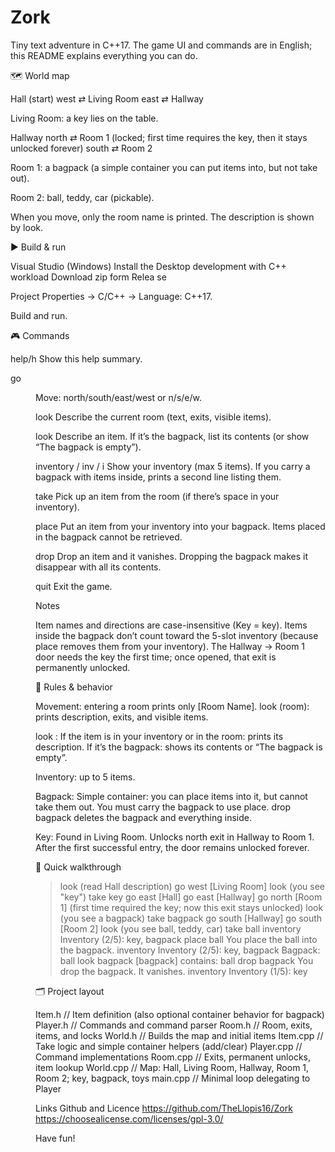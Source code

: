 # Zork

Tiny text adventure in C++17. The game UI and commands are in English; this README explains everything you can do.

🗺️ World map

Hall (start)
  west ⇄ Living Room
  east ⇄ Hallway

Living Room: a key lies on the table.

Hallway
  north ⇄ Room 1 (locked; first time requires the key, then it stays unlocked forever)
  south ⇄ Room 2

Room 1: a bagpack (a simple container you can put items into, but not take out).

Room 2: ball, teddy, car (pickable).

When you move, only the room name is printed. The description is shown by look.

▶️ Build & run

Visual Studio (Windows)
Install the Desktop development with C++ workload
Download zip form Relea  se

Project Properties → C/C++ → Language: C++17.

Build and run.

🎮 Commands

help/h	                Show this help summary.

go <dir>	              Move: north/south/east/west or n/s/e/w.

look	                  Describe the current room (text, exits, visible items).

look <item>	            Describe an item. If it’s the bagpack, list its contents (or show “The bagpack is empty”).

inventory / inv / i	    Show your inventory (max 5 items). If you carry a bagpack with items inside, prints a second line listing them.

take <item>	            Pick up an item from the room (if there’s space in your inventory).

place <item>	          Put an item from your inventory into your bagpack. Items placed in the bagpack cannot be retrieved.

drop <item>	            Drop an item and it vanishes. Dropping the bagpack makes it disappear with all its contents.

quit	                  Exit the game.

Notes

  Item names and directions are case-insensitive (Key = key).
  Items inside the bagpack don’t count toward the 5-slot inventory (because place removes them from your inventory).
  The Hallway → Room 1 door needs the key the first time; once opened, that exit is permanently unlocked.

🧠 Rules & behavior

Movement: entering a room prints only [Room Name].
look (room): prints description, exits, and visible items.

look <item>:
  If the item is in your inventory or in the room: prints its description.
  If it’s the bagpack: shows its contents or “The bagpack is empty”.

Inventory: up to 5 items.

Bagpack:
  Simple container: you can place items into it, but cannot take them out.
  You must carry the bagpack to use place.
  drop bagpack deletes the bagpack and everything inside.

Key:
  Found in Living Room.
  Unlocks north exit in Hallway to Room 1.
  After the first successful entry, the door remains unlocked forever.

🏁 Quick walkthrough
> look
(read Hall description)
> go west
[Living Room]
> look
(you see "key")
> take key
> go east
[Hall]
> go east
[Hallway]
> go north
[Room 1]     (first time required the key; now this exit stays unlocked)
> look
(you see a bagpack)
> take bagpack
> go south
[Hallway]
> go south
[Room 2]
> look
(you see ball, teddy, car)
> take ball
> inventory
Inventory (2/5): key, bagpack
> place ball
You place the ball into the bagpack.
> inventory
Inventory (2/5): key, bagpack
Bagpack: ball
> look bagpack
[bagpack] contains: ball
> drop bagpack
You drop the bagpack. It vanishes.
> inventory
Inventory (1/5): key

🗂️ Project layout

  Item.h      // Item definition (also optional container behavior for bagpack)
  Player.h    // Commands and command parser
  Room.h      // Room, exits, items, and locks
  World.h     // Builds the map and initial items
  Item.cpp    // Take logic and simple container helpers (add/clear)
  Player.cpp  // Command implementations
  Room.cpp    // Exits, permanent unlocks, item lookup
  World.cpp   // Map: Hall, Living Room, Hallway, Room 1, Room 2; key, bagpack, toys
  main.cpp    // Minimal loop delegating to Player

Links Github and Licence
  https://github.com/TheLlopis16/Zork
  https://choosealicense.com/licenses/gpl-3.0/

Have fun!
